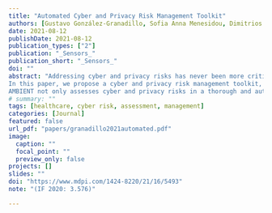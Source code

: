 ```yaml
---
title: "Automated Cyber and Privacy Risk Management Toolkit"
authors: [Gustavo González-Granadillo, Sofia Anna Menesidou, Dimitrios Papamartzivanos, Ramon Romeu, Diana Navarro-Llobet, Caxton Okoh, Sokratis Nifakos, Christos Xenakis, Emmanouil Panaousis]
date: 2021-08-12
publishDate: 2021-08-12
publication_types: ["2"]
publication: "_Sensors_"
publication_short: "_Sensors_"
doi: ""
abstract: "Addressing cyber and privacy risks has never been more critical for organisations. While a number of risk assessment methodologies and software tools are available, it is most often the case that one must, at least, integrate them into a holistic approach that combines several appropriate risk sources as input to risk mitigation tools. In addition, cyber risk assessment primarily investigates cyber risks as the consequence of vulnerabilities and threats that threaten assets of the investigated infrastructure. In fact, cyber risk assessment is decoupled from privacy impact assessment, which aims to detect privacy-specific threats and assess the degree of compliance with data protection legislation. Furthermore, a Privacy Impact Assessment (PIA) is conducted in a proactive manner during the design phase of a system, combining processing activities and their inter-dependencies with assets, vulnerabilities, real-time threats and Personally Identifiable Information (PII) that may occur during the dynamic life-cycle of systems.
In this paper, we propose a cyber and privacy risk management toolkit, called AMBIENT (AutoMated cyBer and prIvacy risk managEmeNt Toolkit) that addresses the above challenges by implementing and integrating three distinct software tools.
AMBIENT not only assesses cyber and privacy risks in a thorough and automated manner but it also offers decision-support capabilities, to recommend optimal safeguards using the well-known repository of the Center for Internet Security (CIS) Controls. To the best of our knowledge, AMBIENT is the first toolkit, in the academic literature, that brings together the aforementioned capabilities. To demonstrate its use, we have created a case scenario based on information about cyber attacks we have received from a healthcare organisation, as a reference sector that faces critical cyber and privacy threats."
# summary: ""
tags: [healthcare, cyber risk, assessment, management]
categories: [Journal]
featured: false
url_pdf: "papers/granadillo2021automated.pdf"
image:
  caption: ""
  focal_point: ""
  preview_only: false
projects: []
slides: ""
doi: "https://www.mdpi.com/1424-8220/21/16/5493"
note: "(IF 2020: 3.576)"

---
```

